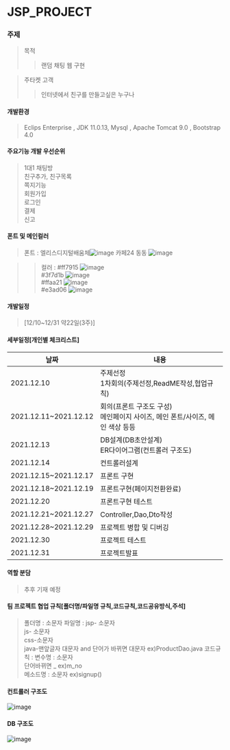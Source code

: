 # JSP_PROJECT
### 주제

> 목적
>> 랜덤 채팅 웹 구현

> 주타켓 고객
>> 인터넷에서 친구를 만들고싶은 누구나

#### 개발환경
> Eclips Enterprise , JDK 11.0.13, Mysql , Apache Tomcat 9.0 , Bootstrap 4.0

#### 주요기능 개발 우선순위
> 1대1 채팅방<br>
> 친구추가, 친구목록<br>
> 쪽지기능<br>
> 회원가입<br>
> 로그인<br>
> 결제<br>
> 신고<br>


#### 폰트 및 메인컬러
> 폰트 : 엘리스디지털배움체![image](https://user-images.githubusercontent.com/91596526/145939894-7d823d5e-8d8e-4713-b715-742a5325f61d.png)
> 카페24 동동  ![image](https://user-images.githubusercontent.com/91596526/145939938-f0ddec36-0da4-45a9-ae70-f6fe6bac173d.png)

>> 컬러 : #ff7915 ![image](https://user-images.githubusercontent.com/91596526/145911414-b210ee1b-a58c-4613-8b97-b6aa476c2497.png)<br>
    #3f7d1b ![image](https://user-images.githubusercontent.com/91596526/145911372-251b22ec-bfa5-458d-84f8-ea30806d2876.png)<br>
    #ffaa21 ![image](https://user-images.githubusercontent.com/91596526/145911314-7485d8b8-f435-4690-97a7-9d75e4d8f784.png)<br>
    #e3ad06 ![image](https://user-images.githubusercontent.com/91596526/145911223-8a0cf0d9-d2af-4f09-9412-db09286fbbdc.png)



#### 개발일정
> [12/10~12/31 약22일(3주)]

#### 세부일정[개인별 체크리스트]
|날짜|내용|
|---|---|
|2021.12.10|주제선정<br>1차회의(주제선정,ReadME작성,협업규칙)|
|2021.12.11~2021.12.12|회의(프론트 구조도 구성)<br> 메인페이지 사이즈, 메인 폰트/사이즈, 메인 색상 등등 |
|2021.12.13|DB설계(DB초안설계)<br> ER다이어그램(컨트롤러 구조도)|
|2021.12.14|컨트롤러설계|
|2021.12.15~2021.12.17|프론트 구현|
|2021.12.18~2021.12.19|프론트구현(페이지전환완료)|
|2021.12.20|프론트구현 테스트|
|2021.12.21~2021.12.27|Controller,Dao,Dto작성|
|2021.12.28~2021.12.29|프로젝트 병합 및 디버깅|
|2021.12.30|프로젝트 테스트|
|2021.12.31|프로젝트발표|

#### 역할 분담
> 추후 기재 예정

#### 팀 프로젝트 협업 규칙[폴더명/파일명 규칙,코드규칙,코드공유방식,주석]
> 폴더명 : 소문자
> 파일명 : jsp- 소문자<br> js- 소문자 <br> css-소문자 <br> java-맨앞글자 대문자 and 단어가 바뀌면 대문자 ex)ProductDao.java
> 코드규칙 : 변수명 : 소문자 <br> 단어바뀌면 _ ex)m_no <br> 메소드명 : 소문자 ex)signup() <br> 

#### 컨트롤러 구조도 
![image](https://user-images.githubusercontent.com/91596526/145777219-3022d0aa-7f87-493f-a9fe-5ffde01d0a47.png)

#### DB 구조도
![image](https://user-images.githubusercontent.com/91596526/145779999-38c0a3cd-74a5-4a0b-9709-2f8781834182.png)
